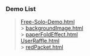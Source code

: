 ### Demo List

> [Free-Solo-Demo.html](https://www.adba.club/CSS-Inspired-Factory/3M/Free-Solo-Demo.html)<br> > [backgroundImage.html](https://www.adba.club/CSS-Inspired-Factory/4M/backgroundImage.html)<br/>> [paperFoldEffect.html](https://www.adba.club/CSS-Inspired-Factory/6M/paperFoldEffect.html)<br/>
> [UserRaffle.html](https://www.adba.club/CSS-Inspired-Factory/6M/UserRaffle.html)<br/>> [redPacket.html](https://www.adba.club/CSS-Inspired-Factory/6M/redPacket.html)<br/>